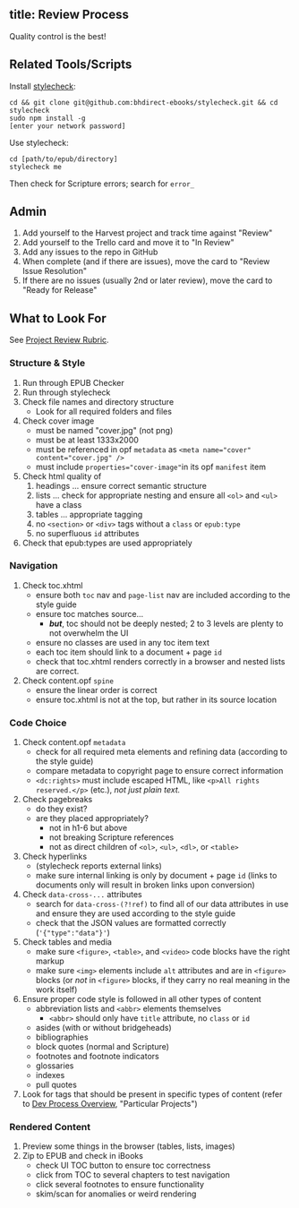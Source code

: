 title: Review Process
---

Quality control is the best!

## Related Tools/Scripts

Install [stylecheck](https://github.com/bhdirect-ebooks/stylecheck):

```plain
cd && git clone git@github.com:bhdirect-ebooks/stylecheck.git && cd stylecheck
sudo npm install -g
[enter your network password]
```

Use stylecheck:

```plain
cd [path/to/epub/directory]
stylecheck me
```

Then check for Scripture errors; search for `error_`

## Admin

1. Add yourself to the Harvest project and track time against "Review"
2. Add yourself to the Trello card and move it to "In Review"
3. Add any issues to the repo in GitHub
4. When complete (and if there are issues), move the card to "Review Issue Resolution"
5. If there are no issues (usually 2nd or later review), move the card to "Ready for Release"

## What to Look For

See [Project Review Rubric](https://docs.google.com/document/d/1J1QP8AWLWvXdtBA10E6fKc_dagvOHtkVN6J5LqQFHjU/).

### Structure & Style

1. Run through EPUB Checker
2. Run through stylecheck
3. Check file names and directory structure
   * Look for all required folders and files
4. Check cover image
   * must be named "cover.jpg" (not png)
   * must be at least 1333x2000
   * must be referenced in opf `metadata` as `<meta name="cover" content="cover.jpg" />`
   * must include `properties="cover-image"`in its opf `manifest` item
5. Check html quality of
   1. headings ... ensure correct semantic structure
   2. lists ... check for appropriate nesting and ensure all `<ol>` and `<ul>` have a class
   3. tables ... appropriate tagging
   4. no `<section>` or `<div>` tags without a `class` or `epub:type`
   5. no superfluous `id` attributes
6. Check that epub:types are used appropriately

### Navigation

1. Check toc.xhtml
   * ensure both `toc` nav and `page-list` nav are included according to the style guide
   * ensure toc matches source...
     * ***but***, toc should not be deeply nested; 2 to 3 levels are plenty to not overwhelm the UI
   * ensure no classes are used in any toc item text
   * each toc item should link to a document + page `id`
   * check that toc.xhtml renders correctly in a browser and nested lists are correct.
2. Check content.opf `spine`
   * ensure the linear order is correct
   * ensure toc.xhtml is not at the top, but rather in its source location

### Code Choice

1. Check content.opf `metadata`
   * check for all required meta elements and refining data (according to the style guide)
   * compare metadata to copyright page to ensure correct information
   * `<dc:rights>` must include escaped HTML, like `<p>All rights reserved.</p>` (etc.), *not just plain text.*
2. Check pagebreaks
   * do they exist?
   * are they placed appropriately?
     * not in h1-6 but above
     * not breaking Scripture references
     * not as direct children of `<ol>`, `<ul>`, `<dl>`, or `<table>`
3. Check hyperlinks
   * (stylecheck reports external links)
   * make sure internal linking is only by document + page `id` (links to documents only will result in broken links upon conversion)
4. Check `data-cross-...` attributes
   * search for `data-cross-(?!ref)` to find all of our data attributes in use and ensure they are used according to the style guide
   * check that the JSON values are formatted correctly (`'{"type":"data"}'`)
5. Check tables and media
   * make sure `<figure>`, `<table>`, and `<video>` code blocks have the right markup
   * make sure `<img>` elements include `alt` attributes and are in `<figure>` blocks (or *not* in `<figure>` blocks, if they carry no real meaning in the work itself)
6. Ensure proper code style is followed in all other types of content
   * abbreviation lists and `<abbr>` elements themselves
     * `<abbr>` should only have `title` attribute, no `class` or `id`
   * asides (with or without bridgeheads)
   * bibliographies
   * block quotes (normal and Scripture)
   * footnotes and footnote indicators
   * glossaries
   * indexes
   * pull quotes
7. Look for tags that should be present in specific types of content (refer to [Dev Process Overview](index.html#D-Particular-projects), "Particular Projects")

### Rendered Content

1. Preview some things in the browser (tables, lists, images)
2. Zip to EPUB and check in iBooks
   * check UI TOC button to ensure toc correctness
   * click from TOC to several chapters to test navigation
   * click several footnotes to ensure functionality
   * skim/scan for anomalies or weird rendering